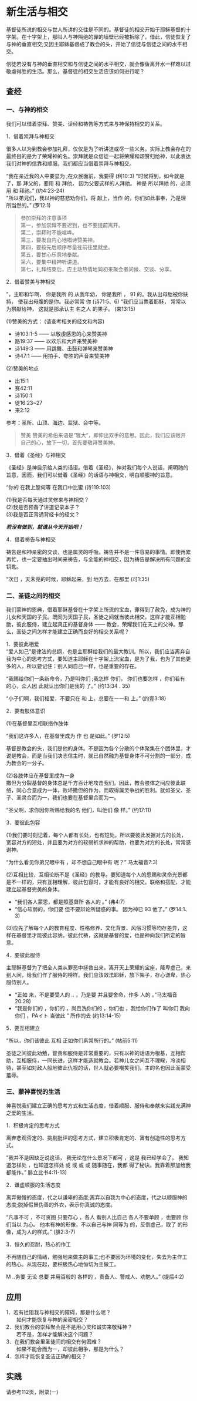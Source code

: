 
# 新生活与相交
基督徒所说的相交与世人所讲的交往是不同的。基督徒的相交开始于耶稣基督的十字架。在十字架上，那叫人与神隔绝的罪的墙壁已经被拆除了，借此，信徒恢复了与神的垂直相交;又因主耶稣基督成了教会的头，开始了信徒与信徒之间的水平相交。

信徒若没有与神的垂直相交和与信徒之间的水平相交，就会像鱼离开水一样难以过敬虔得胜的生活。那么，基督徒的相交生活应该如何进行呢？

## 査经

### 一、与神的相交

我们可以借着崇拜、赞美、读经和祷告等方式来与神保持相交的关系。

1．借着崇拜与神相交

很多人以为到教会参加礼拜，仅仅是为了听讲道或尽一些义务。实际上教会存在的最终目的是为了荣耀神的名。崇拜就是众信徒一起将荣耀和颂赞归给神，以此表达我们对神的信靠和顺服。我们都应当借着崇拜与神相交。

“我在亲近我的人中要显为
;在众民面前，我要得
(利10:3)
"时候将到，如今就是了，那
拜父的，要用
和
拜他，
因为父要这样的人拜祂。
神是
所以拜祂
的，必须用
和
拜祂。” (约4:23-24)  
"所以弟兄们，我以神的慈悲劝你们，将
献上，当作
的，你们如此事奉，乃是理所当然的。”
(罗12:1)

>参加崇拜的注意事项  
第一，参加崇拜不要迟到，也不要提前离开。  
第二，崇拜时不能喧哗。  
第三，要发自内心地唱诗赞美神。  
第四，要按先后顺序尽量往前往里就坐。  
第五，要甘心乐意地奉献。  
第六，要集中精神听讲道。  
第七，礼拜结束后，应主动热情地同初来聚会者问候、交谈、分享。

2．借着赞美与神相交

"，主耶和华啊，
你是我所
的
从我年幼，
你是我所
，
91
的。我从出母胎被你扶持，
使我出母腹的是你。我必常常
你
(诗71:5、6)
“我们应当靠着耶稣，
常常以
为祭献给神，
这就是那承认主
名之人
的果子。
(来13:15)

(1)赞美的方式： (请查考相关的经文和内容)  
+ 诗103:1-5 —— 以敬虔感恩的心来赞美神  
+ 路19:37 —— 以欢乐和大声来赞美神  
+ 诗149:3 —— 用跳舞、击鼓和弹琴来赞美神  
+ 诗47:1 —— 用拍手、夸胜的声音来赞美神  

(2)赞美的地点  
+ 出15:1  
+ 赛42:11  
+ 诗150:1  
+ 徒16:23~27  
+ 来2:12

参考：圣所、山顶、海边、监狱、会中等。

>赞美
赞美的希伯来语是“雅大”，即伸出双手的意思。因此，我们应该敞开自己的心，放下一切，首先要敬拜赞美神。

3．借着《圣经》与神相交

《圣经》是神启示给人类的话语。借着《圣经》，神对我们每个人说话，阐明祂的旨意，因而，我们可以借着《圣经》的话语与神相交，明白顺服神的旨意。

“你的
在我上膛何等
在我口中比蜜
(诗119:103)

(1)我是否每天通过灵修来与神相交？  
(2)我是否预备了讲道记录本子？  
(3)我是否正背诵背经卡的经文？

***若没有做到，就请从今天开始吧！***

4．借着祷告与神相交

祷告是和神亲密的交谈，也是属灵的呼吸。祷告并不是一件容易的事情。即使再累再忙，也一定要抽出时间来祷告，与全能的神相交，因为祷告是解决所有问题的金钥匙。

“次日
，天未亮的时候，耶稣起来，到
地方去，在那里
(可1:35)

### 二、圣徒之间的相交
我们蒙神的恩典，借着耶稣基督在十字架上所流的宝血，罪得到了赦免，成为神的儿女和天国的子民。既同为天国子民，圣徒之间就当彼此相交，这样才能互相勉励，彼此服侍，建立起真正的基督身体 —— 教会，荣耀我们在天上的父神。那么，圣徒之间怎样才能建立正确而良好的相交关系呢？

1．要彼此相爱  
“爱人如己”是律法的总纲，也是主耶稣给我们的最大教训。所以，我们应当离弃自我为中心的思考方式，要知道主耶稣在十字架上流宝血，是为了我，也为了其他更多的人，所以要记住：别人同自己一样，也是重要的存在。

“我赐给你们一条新命令，乃是叫你们
;我怎样
你们，
你们也要怎样
，你们若有
的心，众人因
此就认出你们是我的
了。” (约13:34 . 35)

“小子们啊，我们相爱，不要只在
和
上，总要在一一和
上。” (约壹3:18)

2．要有肢体意识

(1)在基督里互相联络作肢体

“我们这许多人，在基督里成为
作
也
是如此。” (罗12:5)

基督是教会的头，我们是他的身体。不是因为各个分散的个体聚集在个团体里，才说是教会，而是当我们决志信主时，就已自然融为基督身体不可分割的一部分，成为教会的一分子。

(2)各肢体应在基督里成为一身  
撒但为分裂基督的身体总是千方百计地攻击我们。因此，教会肢体之间应彼此联络，同心合意成为一体，败坏撒但的作为，而取得属灵争战的胜利。就如圣父、圣子、圣灵合而为一，我们也要在基督里合而为一。

“圣父啊，求你因你所赐给我的名
他们，叫他们
像
样。” (约17:11)

3．要彼此包容

(1)我们要时刻记着，每个人都有长处，也有短处。所以要彼此发掘对方的长处，宽容对方的短处，并且要为对方的软弱祈求神的帮助，也要为对方的长处，常常感谢神。

“为什么看见你弟兄眼中有
，却不想自己眼中有
呢？”
马太福音7:3)

(2)互相比较，互相论断不是《圣经》的教导。要知道每个人的恩赐和灵命光景都是不一样的，只有互相理解，彼此包容时，才能有良好的相交。联络和搭配，才能建立起基督完美的身体。

+ “我们各人蒙恩，都是照基督所
各人的
。”
(弗4:7)  
+ “信心软弱的，你们要
但不要辩论所疑惑的事。
因为神已
93
他了。”
(罗14:1、3)

(3)应先了解每个人的教育程度、性格修养、文化背景、风俗习惯等均存差异，这样在基督里才能彼此容纳，彼此代祷，这就是基督的爱，也是神向我们所定的旨意。

4．要彼此服侍

主耶稣基督为了把全人类从罪恶中拯救出来，离开天上荣耀的宝座，降卑虚己，来到人间，给我们作了服侍的榜样。我们应该效法耶稣，放下架子，存心谦卑，热心服侍别人。

+ “正如
来，不是要受人的
..
，乃是要
并且要舍命，作多
人的
。”马太福音20:28)
+ “我是你们的
，你们的
，尚且洗你们的
，你们也
，我给你们作了
叫你们
我向你们
，PAイト
当彼此
”
所作的去
(约13:14-15)

5．要互相建立

"所以，你们该彼此
互相
正如你们素常所行的。”
(帖前5:11)

圣徒之间彼此劝勉，督责和服侍是非常重要的，只有以神的话语为根基，互相帮助，互相服侍，一同长进，这样才能造就教会。若神儿女之间互不理睬，冷淡相待，甚至如对敌人般地彼此仇视的话，世人就必要嘲笑我们，主的名也因此而蒙受羞辱。

### 三、蒙神喜悦的生活

神喜悦我们建立正确的思考方式和生活态度，借着顺服、服侍和奉献来实践充满神之爱的生活。

1．积极肯定的思考方式

离弃悲观否定的、挑剔批评的思考方式，建立积极肯定的、富有创造性的思考方式。

"我并不是因缺乏说这话，
我无论在什么景况下都可
，这是
我已经学会了。
我知道怎样处
，也知道怎样处
或
或
或
或
随事随在，我都
得了秘诀。我靠着那加给我
都能作。”
腓立比书4:11-13)

2．谦虚顺服的生活态度

离弃傲慢的态度，代之以谦卑的态度;离弃以自我为中心的态度，代之以顺服神的态度;脱掉假冒伪善的外衣，表示你真诚的态度。

“凡事不可
，不可贪图
只要存心
，各人
看别人比自己
各人不要单顾
，也要顾
你们当以
为心。
他本有神的形像，不以自己与神
同等为
的，反倒虚己，取了
的形像，成为人的样式。”
(腓2:3-7)

3．恒久的忍耐，热心的作工

不再随自己的情绪，勉强地来做主的事工;也不要因为环境的变化，失去为主作工的热心。从现在起，要积极热心地恒切为主做工。

M ..务要
无论
总要
并用百般的
各样的
，责备人、警戒人、劝勉人。” (提后4:2)

## 应用

1．若有拦阻我与神相交的障碍，那是什么呢？  
　　如何才能恢复与神的亲密相交？  
2．我们教会的崇拜聚会是不是用心灵和诚实来敬拜神？  
　　若不是，怎样才能解决这个问题？  
3．在我们教会里圣徒间的相交有何困难？  
　　如果不能合而为一，却彼此相争，那是为什么？  
4．怎样才能恢复圣洁正确的相交？

## 实践

请参考112页，附录(一)
